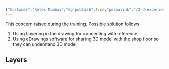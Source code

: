 ```yaml
---
{"Customer":"Rotex Mumbai","dg-publish":true,"permalink":"/3-d-experience-solidworks-questions/customer-having-reference-problem-in-drawing-creation-in-piping/","dgPassFrontmatter":true}
---
```


This concern raised during the training. 
Possible solution follows
1. Using Layering in the drawing for connecting with reference
2. Using eDrawings software for sharing 3D model with the shop floor so they can understand 3D model 


## Layers
